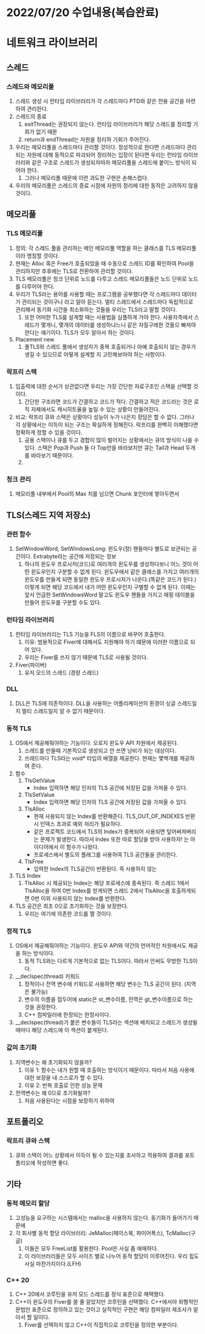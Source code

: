 # 2022/07/20 수업내용(복습완료)
# 네트워크 라이브러리
## 스레드
### 스레드와 메모리풀
1. 스레드 생성 시 런타임 라이브러리가 각 스레드마다 PTD와 같은 전용 공간을 마련하여 관리한다.
2. 스레드의 종료
    1) exitThread는 권장되지 않는다. 런타임 라이브러리가 해당 스레드를 정리할 기회가 없기 때문
    2) return과 endThread는 자원을 정리하 기회가 주어진다.
3. 우리는 메모리풀을 스레드마다 관리할 것이다. 정성적으로 한다면 스레드마다 관리되는 자원에 대해 동적으로 파괴되어 정리하는 입장이 된다면 우리는 런타임 라이브러리와 같은 구조로 스레드가 생성되자마자 메모리풀을 스레드에 붙이느 방식이 되어야 한다.
    1) 그러나 메모리풀 때문에 이런 과도한 구현은 손해스럽다.
4. 우리의 메모리풀은 스레드의 종료 시점에 자원의 정리에 대한 동작은 고려하지 않을 것이다.

## 메모리풀
### TLS 메모리풀
1. 정의: 각 스레드 풀을 관리하는 메인 메모리풀 역할을 하는 클래스를 TLS 메모리풀이라 명칭할 것이다.
2. 현재는 Alloc 혹은 Free가 호출되었을 때 수동으로 스레드 ID를 확인하여 Pool을 관리하지만 추후에는 TLS로 전환하여 관리할 것이다.
3. TLS 메모리풀은 청크 단위로 노드를 다루고 스레드 메모리풀들은 노드 단위로 노드를 다루어야 한다.
4. 우리가 TLS라는 용어를 사용할 때는 프로그램을 공부했다면 각 스레드마다 데이터가 관리되는 것이구나 라고 알아 듣는다. 멀티 스레드에서 스레드마다 독립적으로 관리해서 동기화 시간을 최소화하는 것들을 우리는 TLS라고 말할 것이다.
    1) 또한 어떠한 TLS를 설계할 때는 사용법을 심플하게 가야 한다. 사용자측에서 스레드가 몇개니, 몇개의 데이터를 생성하냐느니 같은 자질구레한 것들으 빠져야 한다는 얘기이다. TLS가 모두 알아서 하는 것이다.
5. Placement new
    1) 풀TLS와 스레드 풀에서 생성자가 중복 호출되거나 아예 호출되지 않는 경우가 생길 수 있으므로 어떻게 설계할 지 고민해보아야 하는 사항이다.

### 락프리 스택
1. 입출력에 대한 순서가 상관없다면 우리는 가장 간단한 자료구조인 스택을 선택할 것이다.
    1) 간단한 구조라면 코드가 간결하고 코드가 적다. 간결하고 적은 코드라는 것은 로직 자체에서도 캐시히트율을 높일 수 있는 상황이 만들어진다.
2. 비교: 락프리 큐와 스택은 상황마다 성능이 누가 나은지 장담은 할 수 없다. 그러나 각 상황에서는 이득이 되는 구조는 확실하게 정해진다. 락프리를 완벽히 이해했다면 정확하게 정할 수 있을 것이다.
    1) 공용 스택이나 큐를 두고 경합이 많이 벌어지는 상황에서는 큐의 방식이 나을 수 있다. 스택은 Pop과 Push 둘 다 Top만을 바라보지만 큐는 Tail과 Head 두개를 바라보기 때문이다.
    2) 

### 청크 관리
1. 메모리풀 내부에서 Pool의 Max 치를 넘으면 Chunk 포인터에 쌓아두면서 

## TLS(스레드 지역 저장소)
### 관련 함수
1. SetWindowWord, SetWindowsLong: 윈도우(창) 핸들마다 별도로 보관되는 공간이다. Extrabyte라는 공간에 저장되는 정보
    1) 하나의 윈도우 프로시저(코드)로 여러개의 윈도우를 생성하다보니 어느 것이 어떤 윈도우인지 구분할 수 없게 된다. 윈도우에서 같은 클래스를 가지고 여러개의 윈도우를 만들게 되면 동일한 윈도우 프로시저가 나온다.(똑같은 코드가 된다.) 이렇게 되면 해당 코드에서 내가 어떤 윈도우인지 구별할 수 없게 된다. 이때는 앞서 언급한 SetWindowsWord 말고도 윈도우 핸들을 가지고 매핑 테이블을 만들어 윈도우를 구분할 수도 있다.

### 런타임 라이브러리
1. 런타임 라이브러리는 TLS 기능을 FLS의 이름으로 바꾸어 호출한다.
    1) 이유: 범용적으로 Fiver에 대해서도 지원해야 하기 떄문에 이러한 이름으로 되어 있다.
    2) 우리는 Fiver를 쓰지 않기 때문에 TLS로 사용될 것이다.
2. Fiver(파이버)
    1) 유저 모드의 스레드 (경량 스레드)

### DLL
1. DLL은 TLS에 의존적이다. DLL을 사용하는 어플리케이션의 환경이 싱글 스레드일지 멀티 스레드일지 알 수 없기 때문이다.

### 동적 TLS
1. OS에서 제공해줘야하는 기능이다. 오로지 윈도우 API 차원에서 제공된다.
    1) 스레드를 만들때 기본적으로 생성되고 안 쓰면 낭비가 되는 대상이다.
    2) 쓰레드마다 TLS라는 void* 타입의 배열을 제공한다. 현재는 몇백개를 제공하여 준다.
2. 함수
    1) TlsGetValue
        * Index 입력하면 해당 인자의 TLS 공간에 저장된 값을 가져올 수 있다.
    2) TlsSetValue
        * Index 입력하면 해당 인자의 TLS 공간에 저장된 값을 가져올 수 있다.
    3) TlsAlloc
        * 현재 사용되지 않는 Index를 반환해준다. TLS_OUT_OF_INDEXES 반환 시 인덱스 초과로 예외 처리가 필요하다.
        * 같은 프로젝트 코드에서 TLS의 Index가 중복되어 사용되면 덮어써져버리는 문제가 발생한다. 따라서 Index 또한 따로 할당을 받아 사용하자! 는 아이디어에서 이 함수가 나왔다.
        * 프로세스에서 별도의 플래그를 사용하여 TLS 공간들을 관리한다.
    4) TlsFree
        * 입력한 Index의 TLS공간이 반환된다. 즉 사용하지 않는 
3. TLS Index
    1) TlsAlloc 시 제공되는 Index는 해당 프로세스에 종속된다. 즉 스레드 1에서 TlsAlloc을 하여 0번 Index를 얻게되면 스레드 2에서 TlsAlloc을 호출하게되면 0번 이외 사용되지 않는 Index를 반환한다.
4. TLS 공간은 최초 0으로 초기화하는 것을 보장한다.
    1) 우리는 여기에 의존한 코드를 짤 것이다.

### 정적 TLS
1. OS에서 제공해줘야하는 기능이다. 윈도우 API와 약간의 언어적인 차원에서도 제공을 하는 방식이다.
    1) 동적 TLS와는 다르게 기본적으로 없는 TLS이다. 따라서 안써도 무방한 TLS이다.
2. __declspec(thread) 키워드
    1) 정적이나 전역 변수에 키워드로 사용하면 해당 변수는 TLS 공간이 된다. (지역은 불가능)
    2) 변수의 이름을 접두어에 static은 st_변수이름, 전역은 gt_변수이름으로 하는 것을 권장한다.
    3) C++ 컴파일러에 한정되는 한정사이다.
3. __declspec(thread)가 붙은 변수들이 TLS라는 섹션에 배치되고 스레드가 생성될 때마다 해당 스레드에 이 섹션이 붙게된다.

### 값의 초기화
1. 지역변수는 왜 초기화되지 않을까?
    1) 이유 1: 함수는 내가 원할 때 호출하는 방식이기 때문이다. 따라서 처음 사용에 대한 보장을 내 스스로가 할 수 있다.
    2) 이유 2: 반복 호출로 인한 성능 문제
2. 전역변수는 왜 0으로 초기화될까?
    1) 처음 사용된다는 시점을 보장하기 위하여

## 포트폴리오
### 락프리 큐와 스택
1. 큐와 스택이 어느 상황에서 이득이 될 수 있는지를 조사하고 적용하여 결과를 포트폴리오에 작성하면 좋다. 

## 기타
### 동적 메모리 할당
1. 고성능을 요구하는 시스템에서는 malloc을 사용하지 않는다. 동기화가 들어가기 때문에
2. 각 회사별 동적 할당 라이브러리: JeMalloc(페이스북, 파이어폭스), TcMalloc(구글)
    1) 이들은 모두 FreeList를 활용한다. Pool은 사실 좀 애매하다.
    2) 이 라이브러리들은 모두 사이즈 별로 나누어 동적 할당이 이루어진다. 우리 힙도 사실 마찬가지이다.(LFH)

### C++ 20
1. C++ 20에서 코루틴을 유저 모드 스레드를 정식 표준으로 채택했다.
2. C++이 윈도우의 Fiver를 쓸 줄 알았지만 코루틴을 선택했다. C++에서야 외형적인 문법만 표준으로 정의하고 있는 것이고 실직적인 구현은 해당 컴파일러 제조사가 알아서 할 일이다.
    1) Fiver를 선택하지 않고 C++이 직접적으로 코루틴을 정의한 부분이다.
